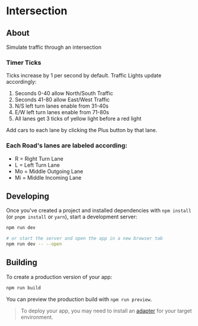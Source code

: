 # Intersection

## About

Simulate traffic through an intersection

### Timer Ticks
Ticks increase by 1 per second by default. Traffic Lights update accordingly:

1. Seconds 0-40 allow North/South Traffic
2. Seconds 41-80 allow East/West Traffic
3. N/S left turn lanes enable from 31-40s
4. E/W left turn lanes enable from 71-80s
5. All lanes get 3 ticks of yellow light before a red light

Add cars to each lane by clicking the Plus button by that lane.

### Each Road's lanes are labeled according:
* R = Right Turn Lane
* L = Left Turn Lane
* Mo = Middle Outgoing Lane
* Mi = Middle Incoming Lane


## Developing

Once you've created a project and installed dependencies with `npm install` (or `pnpm install` or `yarn`), start a development server:

```bash
npm run dev

# or start the server and open the app in a new browser tab
npm run dev -- --open
```

## Building

To create a production version of your app:

```bash
npm run build
```

You can preview the production build with `npm run preview`.

> To deploy your app, you may need to install an [adapter](https://svelte.dev/docs/kit/adapters) for your target environment.
